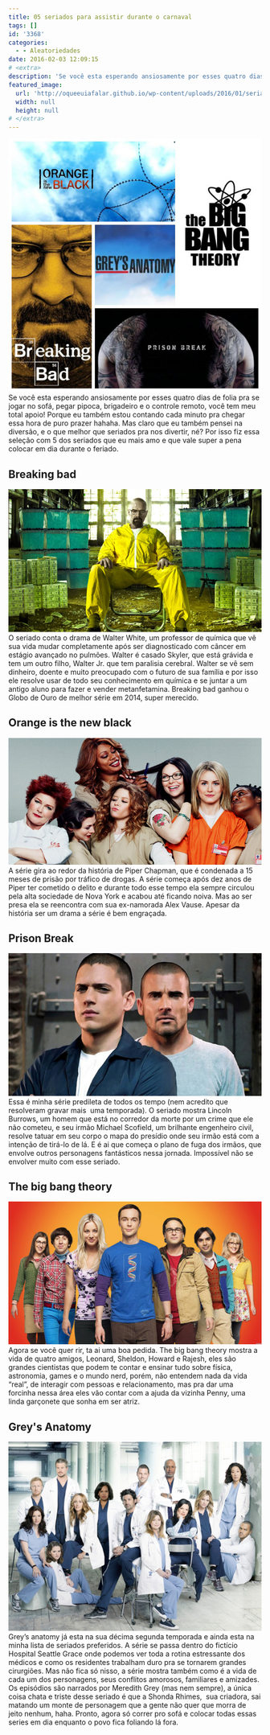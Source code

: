 ```yaml
---
title: 05 seriados para assistir durante o carnaval
tags: []
id: '3368'
categories:
  - - Aleatoriedades
date: 2016-02-03 12:09:15
# <extra>
description: 'Se você esta esperando ansiosamente por esses quatro dias de folia pra se jogar no sofá, pegar pipoca, brigadeiro e o controle remoto, você tem meu total apoio! Porque eu também estou contando cada minuto pra chegar essa hora de puro prazer hahaha. Mas claro que eu também pensei na diversão, e o que melhor que seriados pra nos divertir, né? Por isso fiz essa seleção com 5 dos seriados que eu mais amo e que vale super a pena colocar em dia durante o feriado. Breaking bad O seriado conta o drama de Walter White, um professor de química que vê sua vida mudar completamente após ser diagnosticado com câncer em estágio avançado no pulmões. Walter é casado Skyler, que está grávida e tem um outro filho, Walter Jr. que tem paralisia cerebral. Walter se vê sem dinheiro, doente &hellip;'
featured_image: 
  url: 'http://oqueeuiafalar.github.io/wp-content/uploads/2016/01/seriados-para-assistir-no-carnaval.jpg'
  width: null
  height: null
# </extra>
---
```


[![seriados para o carnaval ](/wp-content/uploads/2016/01/seriados-para-assistir-no-carnaval.jpg)](/wp-content/uploads/2016/01/seriados-para-assistir-no-carnaval.jpg) Se você esta esperando ansiosamente por esses quatro dias de folia pra se jogar no sofá, pegar pipoca, brigadeiro e o controle remoto, você tem meu total apoio! Porque eu também estou contando cada minuto pra chegar essa hora de puro prazer hahaha. Mas claro que eu também pensei na diversão, e o que melhor que seriados pra nos divertir, né? Por isso fiz essa seleção com 5 dos seriados que eu mais amo e que vale super a pena colocar em dia durante o feriado.

## **Breaking bad**

[![Breaking bad - Walter White](/wp-content/uploads/2016/01/Breaking-Bad-Heisenberg.jpg)](/wp-content/uploads/2016/01/Breaking-Bad-Heisenberg.jpg) O seriado conta o drama de Walter White, um professor de química que vê sua vida mudar completamente após ser diagnosticado com câncer em estágio avançado no pulmões. Walter é casado Skyler, que está grávida e tem um outro filho, Walter Jr. que tem paralisia cerebral. Walter se vê sem dinheiro, doente e muito preocupado com o futuro de sua família e por isso ele resolve usar de todo seu conhecimento em química e se juntar a um antigo aluno para fazer e vender metanfetamina. Breaking bad ganhou o Globo de Ouro de melhor série em 2014, super merecido.

## Orange is the new black

[![Orange is the new black -  Piper Chapman](/wp-content/uploads/2016/01/Orange-is-the-New-Black-Cast.jpg)](/wp-content/uploads/2016/01/Orange-is-the-New-Black-Cast.jpg) A série gira ao redor da história de Piper Chapman, que é condenada a 15 meses de prisão por tráfico de drogas. A série começa após dez anos de Piper ter cometido o delito e durante todo esse tempo ela sempre circulou pela alta sociedade de Nova York e acabou até ficando noiva. Mas ao ser presa ela se reencontra com sua ex-namorada Alex Vause. Apesar da história ser um drama a série é bem engraçada.

## Prison Break

[![Prison BREAK](/wp-content/uploads/2016/01/wentworth-miller-dominic-purcell-prison-break-fox.jpg)](/wp-content/uploads/2016/01/wentworth-miller-dominic-purcell-prison-break-fox.jpg) Essa é minha série predileta de todos os tempo (nem acredito que resolveram gravar mais  uma temporada). O seriado mostra Lincoln Burrows, um homem que está no corredor da morte por um crime que ele não cometeu, e seu irmão Michael Scofield, um brilhante engenheiro civil, resolve tatuar em seu corpo o mapa do presídio onde seu irmão está com a intenção de tirá-lo de lá. E é ai que começa o plano de fuga dos irmãos, que envolve outros personagens fantásticos nessa jornada. Impossível não se envolver muito com esse seriado.

## The big bang theory

[![serie The big bang theory](/wp-content/uploads/2016/01/The-big-bang-theory.jpg)](/wp-content/uploads/2016/01/The-big-bang-theory.jpg) Agora se você quer rir, ta ai uma boa pedida. The big bang theory mostra a vida de quatro amigos, Leonard, Sheldon, Howard e Rajesh, eles são grandes cientistas que podem te contar e ensinar tudo sobre física, astronomia, games e o mundo nerd, porém, não entendem nada da vida “real”, de interagir com pessoas e relacionamento, mas pra dar uma forcinha nessa área eles vão contar com a ajuda da vizinha Penny, uma linda garçonete que sonha em ser atriz.

## Grey's Anatomy

[![Serie  - Grey's anatomy](/wp-content/uploads/2016/01/greys-anatomy-cast3.jpg)](/wp-content/uploads/2016/01/greys-anatomy-cast3.jpg) Grey’s anatomy já esta na sua décima segunda temporada e ainda esta na minha lista de seriados preferidos. A série se passa dentro do fictício Hospital Seattle Grace onde podemos ver toda a rotina estressante dos médicos e como os residentes trabalham duro pra se tornarem grandes cirurgiões. Mas não fica só nisso, a série mostra também como é a vida de cada um dos personagens, seus conflitos amorosos, familiares e amizades. Os episódios são narrados por Meredith Grey (mas nem sempre), a única coisa chata e triste desse seriado é que a Shonda Rhimes,  sua criadora, sai matando um monte de personagem que a gente não quer que morra de jeito nenhum, haha. Pronto, agora só correr pro sofá e colocar todas essas series em dia enquanto o povo fica foliando lá fora.
